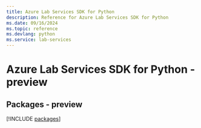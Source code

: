 ```yaml
---
title: Azure Lab Services SDK for Python
description: Reference for Azure Lab Services SDK for Python
ms.date: 09/16/2024
ms.topic: reference
ms.devlang: python
ms.service: lab-services
---
```

# Azure Lab Services SDK for Python - preview
## Packages - preview
[!INCLUDE [packages](lab-services-index.md)]